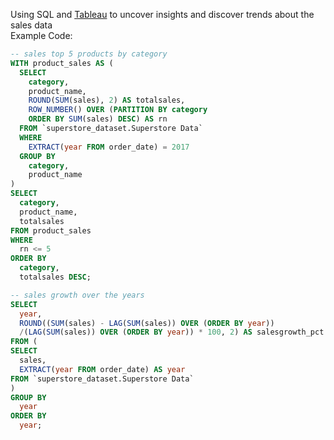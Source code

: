 Using SQL and [Tableau](https://mavenanalytics.io/project/11657) to uncover insights and discover trends about the sales data   
Example Code:
```sql
-- sales top 5 products by category
WITH product_sales AS (
  SELECT
    category,
    product_name,
    ROUND(SUM(sales), 2) AS totalsales,
    ROW_NUMBER() OVER (PARTITION BY category
    ORDER BY SUM(sales) DESC) AS rn
  FROM `superstore_dataset.Superstore Data`
  WHERE 
    EXTRACT(year FROM order_date) = 2017
  GROUP BY
    category,
    product_name
)
SELECT
  category,
  product_name,
  totalsales
FROM product_sales
WHERE
  rn <= 5
ORDER BY 
  category,
  totalsales DESC;
```

```sql
-- sales growth over the years
SELECT
  year,
  ROUND((SUM(sales) - LAG(SUM(sales)) OVER (ORDER BY year))
  /(LAG(SUM(sales)) OVER (ORDER BY year)) * 100, 2) AS salesgrowth_pct
FROM (
SELECT
  sales,
  EXTRACT(year FROM order_date) AS year
FROM `superstore_dataset.Superstore Data`
)
GROUP BY
  year
ORDER BY
  year;
```
